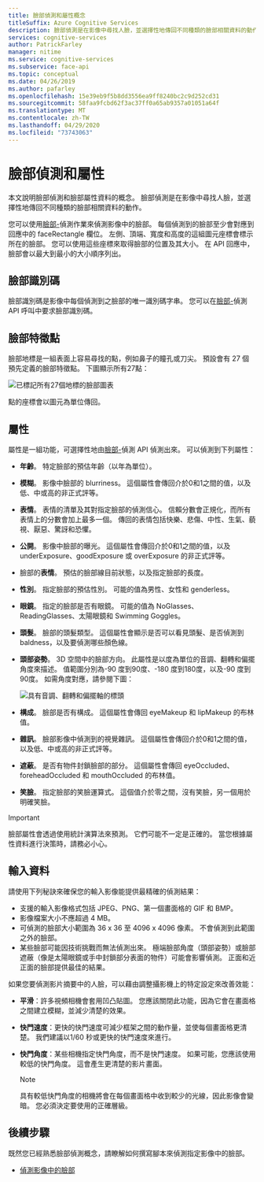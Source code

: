 ```yaml
---
title: 臉部偵測和屬性概念
titleSuffix: Azure Cognitive Services
description: 臉部偵測是在影像中尋找人臉，並選擇性地傳回不同種類的臉部相關資料的動作。
services: cognitive-services
author: PatrickFarley
manager: nitime
ms.service: cognitive-services
ms.subservice: face-api
ms.topic: conceptual
ms.date: 04/26/2019
ms.author: pafarley
ms.openlocfilehash: 15e39eb9f5b8dd3556ea9ff8240bc2c9d252cd31
ms.sourcegitcommit: 58faa9fcbd62f3ac37ff0a65ab9357a01051a64f
ms.translationtype: MT
ms.contentlocale: zh-TW
ms.lasthandoff: 04/29/2020
ms.locfileid: "73743063"
---
```

# <a name="face-detection-and-attributes"></a>臉部偵測和屬性

本文說明臉部偵測和臉部屬性資料的概念。 臉部偵測是在影像中尋找人臉，並選擇性地傳回不同種類的臉部相關資料的動作。

您可以使用[臉部-](https://westus.dev.cognitive.microsoft.com/docs/services/563879b61984550e40cbbe8d/operations/563879b61984550f30395236)偵測作業來偵測影像中的臉部。 每個偵測到的臉部至少會對應到回應中的 faceRectangle 欄位。 左側、頂端、寬度和高度的這組圖元座標會標示所在的臉部。 您可以使用這些座標來取得臉部的位置及其大小。 在 API 回應中，臉部會以最大到最小的大小順序列出。

## <a name="face-id"></a>臉部識別碼

臉部識別碼是影像中每個偵測到之臉部的唯一識別碼字串。 您可以在[臉部-](https://westus.dev.cognitive.microsoft.com/docs/services/563879b61984550e40cbbe8d/operations/563879b61984550f30395236)偵測 API 呼叫中要求臉部識別碼。

## <a name="face-landmarks"></a>臉部特徵點

臉部地標是一組表面上容易尋找的點，例如鼻子的瞳孔或刀尖。 預設會有 27 個預先定義的臉部特徵點。 下圖顯示所有27點：

![已標記所有27個地標的臉部圖表](../Images/landmarks.1.jpg)

點的座標會以圖元為單位傳回。

## <a name="attributes"></a>屬性

屬性是一組功能，可選擇性地由[臉部-](https://westus.dev.cognitive.microsoft.com/docs/services/563879b61984550e40cbbe8d/operations/563879b61984550f30395236)偵測 API 偵測出來。 可以偵測到下列屬性：

* **年齡**。 特定臉部的預估年齡（以年為單位）。
* **模糊**。 影像中臉部的 blurriness。 這個屬性會傳回介於0和1之間的值，以及低、中或高的非正式評等。
* **表情**。 表情的清單及其對指定臉部的偵測信心。 信賴分數會正規化，而所有表情上的分數會加上最多一個。 傳回的表情包括快樂、悲傷、中性、生氣、藐視、厭惡、驚訝和恐懼。
* **公開**。 影像中臉部的曝光。 這個屬性會傳回介於0和1之間的值，以及 underExposure、goodExposure 或 overExposure 的非正式評等。
* 臉部的**表情**。 預估的臉部線目前狀態，以及指定臉部的長度。
* **性別**。 指定臉部的預估性別。 可能的值為男性、女性和 genderless。
* **眼鏡**。 指定的臉部是否有眼鏡。 可能的值為 NoGlasses、ReadingGlasses、太陽眼鏡和 Swimming Goggles。
* **頭髮**。 臉部的頭髮類型。 這個屬性會顯示是否可以看見頭髮、是否偵測到 baldness，以及要偵測哪些顏色線。
* **頭部姿勢**。 3D 空間中的臉部方向。 此屬性是以度為單位的音調、翻轉和偏擺角度來描述。 值範圍分別為-90 度到90度、-180 度到180度，以及-90 度到90度。 如需角度對應，請參閱下圖：

    ![具有音調、翻轉和偏擺軸的標頭](../Images/headpose.1.jpg)
* **構成**。 臉部是否有構成。 這個屬性會傳回 eyeMakeup 和 lipMakeup 的布林值。
* **雜訊**。 臉部影像中偵測到的視覺雜訊。 這個屬性會傳回介於0和1之間的值，以及低、中或高的非正式評等。
* **遮蔽**。 是否有物件封鎖臉部的部分。 這個屬性會傳回 eyeOccluded、foreheadOccluded 和 mouthOccluded 的布林值。
* **笑臉**。 指定臉部的笑臉運算式。 這個值介於零之間，沒有笑臉，另一個用於明確笑臉。

> [!IMPORTANT]
> 臉部屬性會透過使用統計演算法來預測。 它們可能不一定是正確的。 當您根據屬性資料進行決策時，請務必小心。

## <a name="input-data"></a>輸入資料

請使用下列秘訣來確保您的輸入影像能提供最精確的偵測結果：

* 支援的輸入影像格式包括 JPEG、PNG、第一個畫面格的 GIF 和 BMP。
* 影像檔案大小不應超過 4 MB。
* 可偵測的臉部大小範圍為 36 x 36 至 4096 x 4096 像素。 不會偵測到此範圍之外的臉部。
* 某些臉部可能因技術挑戰而無法偵測出來。 極端臉部角度（頭部姿勢）或臉部遮蔽（像是太陽眼鏡或手中封鎖部分表面的物件）可能會影響偵測。 正面和近正面的臉部提供最佳的結果。

如果您要偵測影片摘要中的人臉，可以藉由調整攝影機上的特定設定來改善效能：

* **平滑**：許多視頻相機會套用凹凸貼圖。 您應該關閉此功能，因為它會在畫面格之間建立模糊，並減少清楚的效果。
* **快門速度**：更快的快門速度可減少框架之間的動作量，並使每個畫面格更清楚。 我們建議以1/60 秒或更快的快門速度來進行。
* **快門角度**：某些相機指定快門角度，而不是快門速度。 如果可能，您應該使用較低的快門角度。 這會產生更清楚的影片畫面。

    >[!NOTE]
    > 具有較低快門角度的相機將會在每個畫面格中收到較少的光線，因此影像會變暗。 您必須決定要使用的正確層級。

## <a name="next-steps"></a>後續步驟

既然您已經熟悉臉部偵測概念，請瞭解如何撰寫腳本來偵測指定影像中的臉部。

* [偵測影像中的臉部](../Face-API-How-to-Topics/HowtoDetectFacesinImage.md)